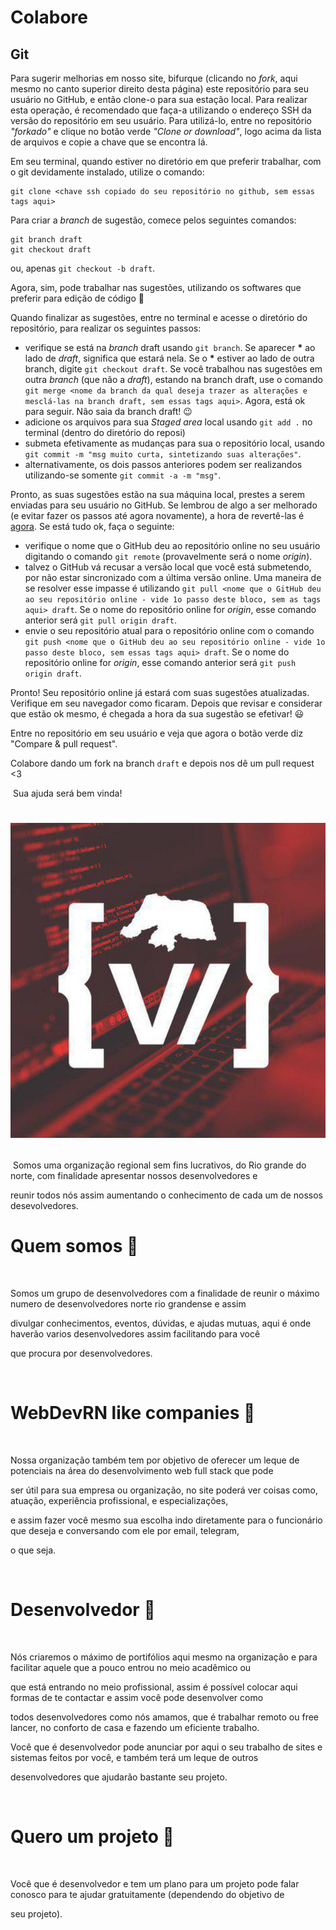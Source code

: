 # Colabore
## Git
Para sugerir melhorias em nosso site, bifurque (clicando no _fork_, aqui mesmo no canto superior direito desta página) este repositório para seu usuário no GitHub, e então clone-o para sua estação local. Para realizar esta operação, é recomendado que faça-a utilizando o endereço SSH da versão do repositório em seu usuário. Para utilizá-lo, entre no repositório _"forkado"_ e clique no botão verde _"Clone or download"_, logo acima da lista de arquivos e copie a chave que se encontra lá.

Em seu terminal, quando estiver no diretório em que preferir trabalhar, com o git devidamente instalado, utilize o comando:
```
git clone <chave ssh copiado do seu repositório no github, sem essas tags aqui>
```

Para criar a _branch_ de sugestão, comece pelos seguintes comandos:
```
git branch draft
git checkout draft
```
ou, apenas `git checkout -b draft`.

Agora, sim, pode trabalhar nas sugestões, utilizando os softwares que preferir para edição de código :yellow_heart:

Quando finalizar as sugestões, entre no terminal e acesse o diretório do repositório, para realizar os seguintes passos:
  * verifique se está na _branch_ draft usando `git branch`. Se aparecer __*__ ao lado de _draft_, significa que estará nela. Se o __*__ estiver ao lado de outra branch, digite `git checkout draft`. Se você trabalhou nas sugestões em outra _branch_ (que não a _draft_), estando na branch draft, use o comando `git merge <nome da branch da qual deseja trazer as alterações e mesclá-las na branch draft, sem essas tags aqui>`. Agora, está ok para seguir. Não saia da branch draft! :wink:
  * adicione os arquivos para sua _Staged area_ local usando `git add .` no terminal (dentro do diretório do reposi)
  * submeta efetivamente as mudanças para sua o repositório local, usando `git commit -m "msg muito curta, sintetizando suas alterações"`.
  * alternativamente, os dois passos anteriores podem ser realizandos utilizando-se somente `git commit -a -m "msg"`.

Pronto, as suas sugestões estão na sua máquina local, prestes a serem enviadas para seu usuário no GitHub. Se lembrou de algo a ser melhorado (e evitar fazer os passos até agora novamente), a hora de revertê-las é [agora](https://brorlandi.github.io/git-desfazendo-commits "Artigo explicativo sobre essa operação"). Se está tudo ok, faça o seguinte:
* verifique o nome que o GitHub deu ao repositório online no seu usuário digitando o comando `git remote` (provavelmente será o nome _origin_).
* talvez o GitHub vá recusar a versão local que você está submetendo, por não estar sincronizado com a última versão online. Uma maneira de se resolver esse impasse é utilizando `git pull <nome que o GitHub deu ao seu repositório online - vide 1o passo deste bloco, sem as tags aqui> draft`. Se o nome do repositório online for _origin_, esse comando anterior será `git pull origin draft`.
* envie o seu repositório atual para o repositório online com o comando `git push <nome que o GitHub deu ao seu repositório online - vide 1o passo deste bloco, sem essas tags aqui> draft`. Se o nome do repositório online for _origin_, esse comando anterior será `git push origin draft`.

Pronto! Seu repositório online já estará com suas sugestões atualizadas. Verifique em seu navegador como ficaram. Depois que revisar e considerar que estão ok mesmo, é chegada a hora da sua sugestão se efetivar! :smiley:

Entre no repositório em seu usuário e veja que agora o botão verde diz "Compare & pull request".

Colabore dando um fork na branch `draft` e depois nos dê um pull request <3

​
Sua ajuda será bem vinda!
​
​
<h1 align="center">

  <a href="https://WebDevRN.github.io/"><img src="https://raw.githubusercontent.com/WebDevRN/WebDevRN.github.io/master/assets/logo.jpeg" alt="WebTorrent" width="600"></a>
​

</h1>

​
Somos uma organização regional sem fins lucrativos, do Rio grande do norte, com finalidade apresentar nossos desenvolvedores e

reunir todos nós assim aumentando o conhecimento de cada um de nossos desevolvedores.
​

# Quem somos :beer:

​

Somos um grupo de desenvolvedores com a finalidade de reunir o máximo numero de desenvolvedores norte rio grandense e assim

divulgar conhecimentos, eventos, dúvidas, e ajudas mutuas, aqui é onde haverão varios desenvolvedores assim facilitando para você

que procura por desenvolvedores.

​

# WebDevRN like companies :blue_heart:

​

Nossa organização também tem por objetivo de oferecer um leque de potenciais na área do desenvolvimento web full stack que pode

ser útil para sua empresa ou organização, no site poderá ver coisas como, atuação, experiência profissional, e especializações,

e assim fazer você mesmo sua escolha indo diretamente para o funcionário que deseja e conversando com ele por email, telegram,

o que seja.

​

# Desenvolvedor :metal:

​

Nós criaremos o máximo de portifólios aqui mesmo na organização e para facilitar aquele que a pouco entrou no meio acadêmico ou

que está entrando no meio profissional, assim é possível colocar aqui formas de te contactar e assim você pode desenvolver como

todos desenvolvedores como nós amamos, que é trabalhar remoto ou free lancer, no conforto de casa e fazendo um eficiente trabalho.


Você que é desenvolvedor pode anunciar por aqui o seu trabalho de sites e sistemas feitos por você, e também terá um leque de outros

desenvolvedores que ajudarão bastante seu projeto.

​

# Quero um projeto :tophat:

​

Você que é desenvolvedor e tem um plano para um projeto pode falar conosco para te ajudar gratuitamente (dependendo do objetivo de

seu projeto).

​
